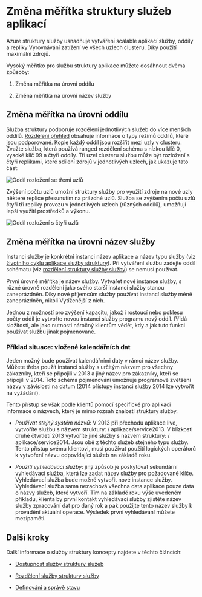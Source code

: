 <properties
   pageTitle="Škálovatelnost služby struktury služeb | Microsoft Azure"
   description="Popisuje, jak zobrazit služby struktury služby"
   services="service-fabric"
   documentationCenter=".net"
   authors="appi101"
   manager="timlt"
   editor=""/>

<tags
   ms.service="service-fabric"
   ms.devlang="dotnet"
   ms.topic="article"
   ms.tgt_pltfrm="NA"
   ms.workload="NA"
   ms.date="08/10/2016"
   ms.author="aprameyr"/>

# <a name="scaling-service-fabric-applications"></a>Změna měřítka struktury služeb aplikací
Azure struktury služby usnadňuje vytváření scalable aplikací služby, oddíly a repliky Vyrovnávání zatížení ve všech uzlech clusteru. Díky použití maximální zdrojů.

Vysoký měřítko pro službu struktury aplikace můžete dosáhnout dvěma způsoby:

1. Změna měřítka na úrovni oddílu

2. Změna měřítka na úrovni název služby

## <a name="scaling-at-the-partition-level"></a>Změna měřítka na úrovni oddílu
Služba struktury podporuje rozdělení jednotlivých služeb do více menších oddílů. [Rozdělení přehled](service-fabric-concepts-partitioning.md) obsahuje informace o typy režimů oddílů, které jsou podporované. Kopie každý oddíl jsou rozšířit mezi uzly v clusteru. Zvažte služba, která používá ranged rozdělení schéma s nízkou klíč 0, vysoké klíč 99 a čtyři oddíly. Tři uzel clusteru službu může být rozložení s čtyři replikami, které sdílení zdrojů v jednotlivých uzlech, jak ukazuje tato část:

![Oddíl rozložení se třemi uzlů](./media/service-fabric-concepts-scalability/layout-three-nodes.png)

Zvýšení počtu uzlů umožní struktury služby pro využití zdroje na nové uzly některé replice přesunutím na prázdné uzlů. Služba se zvýšením počtu uzlů čtyři tři repliky provozu v jednotlivých uzlech (různých oddílů), umožňují lepší využití prostředků a výkonu.

![Oddíl rozložení s čtyři uzlů](./media/service-fabric-concepts-scalability/layout-four-nodes.png)

## <a name="scaling-at-the-service-name-level"></a>Změna měřítka na úrovni název služby
Instanci služby je konkrétní instanci název aplikace a název typu služby (viz [životního cyklu aplikace služby struktury](service-fabric-application-lifecycle.md)). Při vytváření službu zadejte oddíl schématu (viz [rozdělení struktury služby služby](service-fabric-concepts-partitioning.md)) se nemusí používat.

První úrovně měřítka je název služby. Vytvářet nové instance služby, s různé úrovně rozdělení jako svého starší instancí služby stanou zaneprázdněn. Díky nové příjemcům služby používat instancí služby méně zaneprázdněn, nikoli Vytíženější z nich.

Jednou z možností pro zvýšení kapacitu, jakož i rostoucí nebo poklesu počty oddíl je vytvořte novou instanci služby programu nový oddíl. Přidá složitosti, ale jako nutnosti náročný klientům vědět, kdy a jak tuto funkci používat službu jinak pojmenované.

### <a name="example-scenario-embedded-dates"></a>Příklad situace: vložené kalendářních dat
Jeden možný bude používat kalendářními daty v rámci název služby. Můžete třeba použít instanci služby s určitým názvem pro všechny zákazníky, kteří se připojili v 2013 a jiný název pro zákazníky, kteří se připojili v 2014. Toto schéma pojmenování umožňuje programově zvětšení názvy v závislosti na datum (2014 přístupy instanci služby 2014 lze vytvořit na vyžádání).

Tento přístup se však podle klientů pomocí specifické pro aplikaci informace o názvech, který je mimo rozsah znalostí struktury služby.

- *Používat stejný systém názvů*: V 2013 při přechodu aplikace live, vytvoříte službu s názvem struktury: / aplikace/service2013. V blízkosti druhé čtvrtletí 2013 vytvoříte jiné služby s názvem struktury: / aplikace/service2014. Jsou obě z těchto služeb stejného typu služby. Tento přístup svému klientovi, musí používat použití logických operátorů k vytvoření názvu odpovídající služeb na základě roku.

- *Použití vyhledávací služby*: jiný způsob je poskytovat sekundární vyhledávací služba, která lze zadat název služby pro požadované klíče. Vyhledávací služba bude možné vytvořit nové instance služby. Vyhledávací služba sama nezachová všechna data aplikace pouze data o názvy služeb, které vytvoří. Tím na základě roku výše uvedeném příkladu, klienta by první kontakt vyhledávací služby zjistěte název služby zpracování dat pro daný rok a pak použijte tento název služby k provádění aktuální operace. Výsledek první vyhledávání můžete mezipaměti.

## <a name="next-steps"></a>Další kroky

Další informace o služby struktury koncepty najdete v těchto článcích:

- [Dostupnost služby struktury služeb](service-fabric-availability-services.md)

- [Rozdělení služby struktury služby](service-fabric-concepts-partitioning.md)

- [Definování a správě stavu](service-fabric-concepts-state.md)

